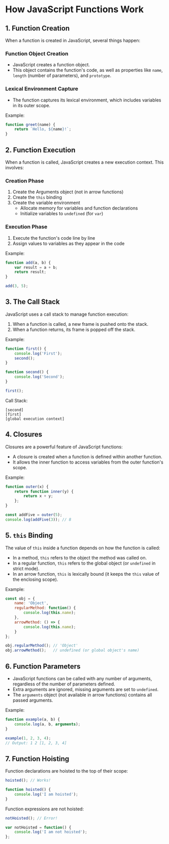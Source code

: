# How JavaScript Functions Work

## 1. Function Creation

When a function is created in JavaScript, several things happen:

### Function Object Creation
- JavaScript creates a function object.
- This object contains the function's code, as well as properties like `name`, `length` (number of parameters), and `prototype`.

### Lexical Environment Capture
- The function captures its lexical environment, which includes variables in its outer scope.

Example:
```javascript
function greet(name) {
    return `Hello, ${name}!`;
}
```

## 2. Function Execution

When a function is called, JavaScript creates a new execution context. This involves:

### Creation Phase
1. Create the Arguments object (not in arrow functions)
2. Create the `this` binding
3. Create the variable environment
   - Allocate memory for variables and function declarations
   - Initialize variables to `undefined` (for `var`)

### Execution Phase
1. Execute the function's code line by line
2. Assign values to variables as they appear in the code

Example:
```javascript
function add(a, b) {
    var result = a + b;
    return result;
}

add(3, 5);
```

## 3. The Call Stack

JavaScript uses a call stack to manage function execution:

1. When a function is called, a new frame is pushed onto the stack.
2. When a function returns, its frame is popped off the stack.

Example:
```javascript
function first() {
    console.log('First');
    second();
}

function second() {
    console.log('Second');
}

first();
```

Call Stack:
```
[second]
[first]
[global execution context]
```

## 4. Closures

Closures are a powerful feature of JavaScript functions:

- A closure is created when a function is defined within another function.
- It allows the inner function to access variables from the outer function's scope.

Example:
```javascript
function outer(x) {
    return function inner(y) {
        return x + y;
    };
}

const addFive = outer(5);
console.log(addFive(3)); // 8
```

## 5. `this` Binding

The value of `this` inside a function depends on how the function is called:

- In a method, `this` refers to the object the method was called on.
- In a regular function, `this` refers to the global object (or `undefined` in strict mode).
- In an arrow function, `this` is lexically bound (it keeps the `this` value of the enclosing scope).

Example:
```javascript
const obj = {
    name: 'Object',
    regularMethod: function() {
        console.log(this.name);
    },
    arrowMethod: () => {
        console.log(this.name);
    }
};

obj.regularMethod(); // 'Object'
obj.arrowMethod();   // undefined (or global object's name)
```

## 6. Function Parameters

- JavaScript functions can be called with any number of arguments, regardless of the number of parameters defined.
- Extra arguments are ignored, missing arguments are set to `undefined`.
- The `arguments` object (not available in arrow functions) contains all passed arguments.

Example:
```javascript
function example(a, b) {
    console.log(a, b, arguments);
}

example(1, 2, 3, 4);
// Output: 1 2 [1, 2, 3, 4]
```

## 7. Function Hoisting

Function declarations are hoisted to the top of their scope:

```javascript
hoisted(); // Works!

function hoisted() {
    console.log('I am hoisted');
}
```

Function expressions are not hoisted:

```javascript
notHoisted(); // Error!

var notHoisted = function() {
    console.log('I am not hoisted');
};
```

